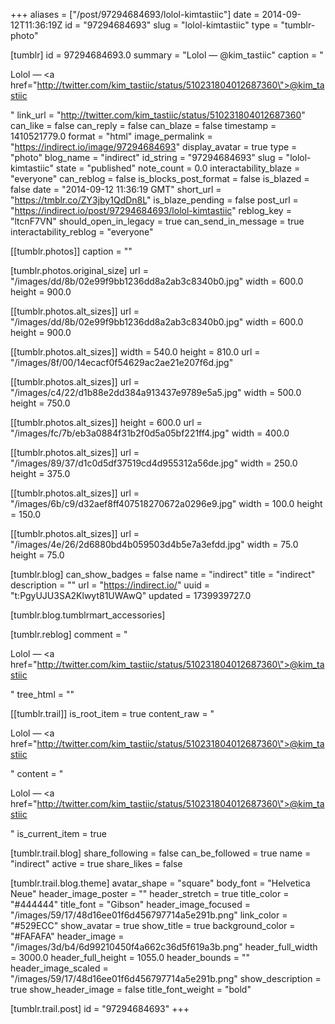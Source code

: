 +++
aliases = ["/post/97294684693/lolol-kimtastiic"]
date = 2014-09-12T11:36:19Z
id = "97294684693"
slug = "lolol-kimtastiic"
type = "tumblr-photo"

[tumblr]
id = 97294684693.0
summary = "Lolol — @kim_tastiic"
caption = "<p>Lolol — <a href=\"http://twitter.com/kim_tastiic/status/510231804012687360\">@kim_tastiic</a></p>"
link_url = "http://twitter.com/kim_tastiic/status/510231804012687360"
can_like = false
can_reply = false
can_blaze = false
timestamp = 1410521779.0
format = "html"
image_permalink = "https://indirect.io/image/97294684693"
display_avatar = true
type = "photo"
blog_name = "indirect"
id_string = "97294684693"
slug = "lolol-kimtastiic"
state = "published"
note_count = 0.0
interactability_blaze = "everyone"
can_reblog = false
is_blocks_post_format = false
is_blazed = false
date = "2014-09-12 11:36:19 GMT"
short_url = "https://tmblr.co/ZY3jby1QdDn8L"
is_blaze_pending = false
post_url = "https://indirect.io/post/97294684693/lolol-kimtastiic"
reblog_key = "ltcnF7VN"
should_open_in_legacy = true
can_send_in_message = true
interactability_reblog = "everyone"

[[tumblr.photos]]
caption = ""

[tumblr.photos.original_size]
url = "/images/dd/8b/02e99f9bb1236dd8a2ab3c8340b0.jpg"
width = 600.0
height = 900.0

[[tumblr.photos.alt_sizes]]
url = "/images/dd/8b/02e99f9bb1236dd8a2ab3c8340b0.jpg"
width = 600.0
height = 900.0

[[tumblr.photos.alt_sizes]]
width = 540.0
height = 810.0
url = "/images/8f/00/14ecacf0f54629ac2ae21e207f6d.jpg"

[[tumblr.photos.alt_sizes]]
url = "/images/c4/22/d1b88e2dd384a913437e9789e5a5.jpg"
width = 500.0
height = 750.0

[[tumblr.photos.alt_sizes]]
height = 600.0
url = "/images/fc/7b/eb3a0884f31b2f0d5a05bf221ff4.jpg"
width = 400.0

[[tumblr.photos.alt_sizes]]
url = "/images/89/37/d1c0d5df37519cd4d955312a56de.jpg"
width = 250.0
height = 375.0

[[tumblr.photos.alt_sizes]]
url = "/images/6b/c9/d32aef8ff407518270672a0296e9.jpg"
width = 100.0
height = 150.0

[[tumblr.photos.alt_sizes]]
url = "/images/4e/26/2d6880bd4b059503d4b5e7a3efdd.jpg"
width = 75.0
height = 75.0

[tumblr.blog]
can_show_badges = false
name = "indirect"
title = "indirect"
description = ""
url = "https://indirect.io/"
uuid = "t:PgyUJU3SA2Klwyt81UWAwQ"
updated = 1739939727.0

[tumblr.blog.tumblrmart_accessories]

[tumblr.reblog]
comment = "<p>Lolol — <a href=\"http://twitter.com/kim_tastiic/status/510231804012687360\">@kim_tastiic</a></p>"
tree_html = ""

[[tumblr.trail]]
is_root_item = true
content_raw = "<p>Lolol — <a href=\"http://twitter.com/kim_tastiic/status/510231804012687360\">@kim_tastiic</a></p>"
content = "<p>Lolol &mdash; <a href=\"http://twitter.com/kim_tastiic/status/510231804012687360\">@kim_tastiic</a></p>"
is_current_item = true

[tumblr.trail.blog]
share_following = false
can_be_followed = true
name = "indirect"
active = true
share_likes = false

[tumblr.trail.blog.theme]
avatar_shape = "square"
body_font = "Helvetica Neue"
header_image_poster = ""
header_stretch = true
title_color = "#444444"
title_font = "Gibson"
header_image_focused = "/images/59/17/48d16ee01f6d456797714a5e291b.png"
link_color = "#529ECC"
show_avatar = true
show_title = true
background_color = "#FAFAFA"
header_image = "/images/3d/b4/6d99210450f4a662c36d5f619a3b.png"
header_full_width = 3000.0
header_full_height = 1055.0
header_bounds = ""
header_image_scaled = "/images/59/17/48d16ee01f6d456797714a5e291b.png"
show_description = true
show_header_image = false
title_font_weight = "bold"

[tumblr.trail.post]
id = "97294684693"
+++
